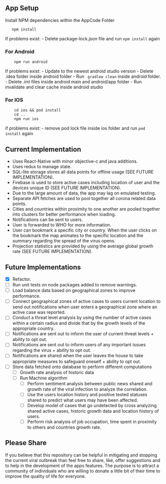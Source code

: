 ## App Setup

Install NPM dependencies within the AppCode Folder

```
   npm install 
```
If problems exist:
    - Delete package-lock.json file and run ```npm install``` again

### For Android

```
    npm run android
```
If problems exist:
    - Update to the newest android studio version
    - Delete .idea folder inside android folder
    - Run ``` gradlew clean``` inside android folder.
    - Delete .iml files inside android main and android/app folder
    - Run invalidate and clear cache inside android studio

### For IOS
```
    cd ios && pod install
    cd .. 
    npm run ios
```
if problems exist:
    - remove pod lock file inside ios folder and run ```pod install``` again

## Current Implementation

- Uses React-Native with minor objective-c and java additions.
- Uses redux to manage state.
- SQL-lite storage stores all data points for offline usage (SEE FUTURE IMPLEMENTATION).
- Firebase is used to store active cases including location of user and the devices unique ID (SEE FUTURE IMPLEMENTATION).
- Due to the large amount of data, the app may lag on emulated testing. 
- Separate API fetches are used to pool together all corona related data points.
- Cities and countries within proximity to one another are pooled together into clusters for better performance when loading.
- Notifications can be sent to users.
- User is forwarded to WHO for more information. 
- User can bookmark a specific city or country. When the user clicks on the bookmark the map animates to the specific location and the summary regarding the spread of the virus opens.
- Projection statistics are provided by using the average global growth rate (SEE FUTURE IMPLEMENTATION).


## Future Implementations

- [x] Refactor. 
- [ ] Run unit tests on node packages added to remove warnings.
- [ ] Load balance data based on geographical zones to improve performance.
- [ ] Connect geographical zones of active cases to users current location to send out notifications when user enters a geographical zone where an active case was reported. 
- [ ] Conduct a threat level analysis by using the number of active cases within a certain radius and divide that by the growth levels of the appropriate country.
- [ ] Notifications are sent out to inform the user of current threat levels + ability to opt out.
- [ ] Notifications are sent out to inform users of any important issues regarding the virus + ability to opt out.  
- [ ] Notifications are shared when the user leaves the house to take appropriate measures to safeguard oneself + ability to opt out.
- [ ] Store data fetched onto database to perform different computations
    - [ ] Growth rate analysis of historic data
    - [ ] Run Machine algorithm 
        - [ ] Perform sentiment analysis between public news shared and growth rate of the viral infection to analyze the correlation.
        - [ ] Use the users location history and positive tested statuses shared to predict what users may have been affected.
        - [ ] Develop model of cases that go undetected by cross analyzing shared active cases, historic growth data and location history of users. 
        - [ ] Perform risk analysis of job occupation, time spent in proximity to others and countries growth rate.

## Please Share

If you believe that this repository can be helpful in mitigating and stopping the current viral outbreak than feel free to share, like, offer suggestions and to help in the development of the apps features. The purpose is to attract a community of individuals who are willing to donate a little bit of their time to improve the quality of life for everyone. 